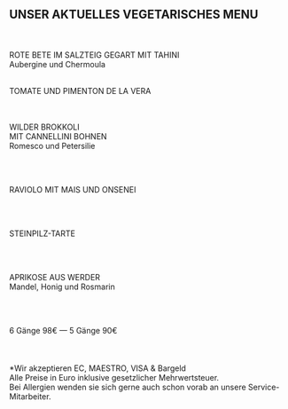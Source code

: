 ## UNSER AKTUELLES VEGETARISCHES MENU
<br>
<br>
ROTE BETE IM SALZTEIG GEGART MIT TAHINI<br>
Aubergine und Chermoula

<br>
<br>

TOMATE UND PIMENTON DE LA VERA<br>
<br>
<br>


WILDER BROKKOLI<br> 
MIT CANNELLINI BOHNEN<br>
Romesco und Petersilie

<br>
<br>

RAVIOLO MIT MAIS UND ONSENEI<br>

<br>
<br>

STEINPILZ-TARTE<br> 

<br>
<br>

APRIKOSE AUS WERDER <br>
Mandel, Honig und Rosmarin 


<br>
<br>



6 Gänge 98€ — 5 Gänge 90€
<br>
<br>
<br>
<br>
*Wir akzeptieren EC, MAESTRO, VISA & Bargeld<br>
Alle Preise in Euro inklusive gesetzlicher Mehrwertsteuer.<br>
Bei Allergien wenden sie sich gerne auch schon vorab an unsere Service-Mitarbeiter.<br>
